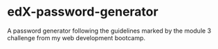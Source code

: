 # edX-password-generator
A password generator following the guidelines marked by the module 3 challenge from my web development bootcamp.
